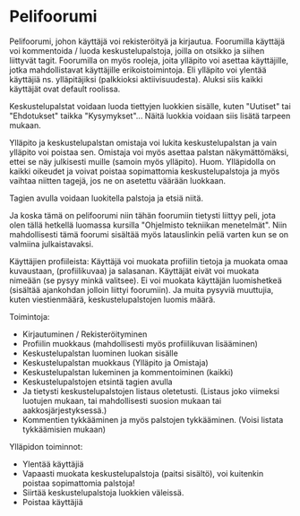 # Pelifoorumi
Pelifoorumi, johon käyttäjä voi rekisteröityä ja kirjautua. Foorumilla käyttäjä voi kommentoida / luoda keskustelupalstoja, joilla on
otsikko ja siihen liittyvät tagit. Foorumilla on myös rooleja, joita ylläpito voi asettaa käyttäjille, jotka mahdollistavat käyttäjille
erikoistoimintoja. Eli ylläpito voi ylentää käyttäjiä ns. ylläpitäjiksi (palkkioksi aktiivisuudesta). Aluksi siis kaikki käyttäjät ovat
default roolissa.

Keskustelupalstat voidaan luoda tiettyjen luokkien sisälle, kuten "Uutiset" tai "Ehdotukset" taikka "Kysymykset"... Näitä luokkia
voidaan siis lisätä tarpeen mukaan.

Ylläpito ja keskustelupalstan omistaja voi lukita keskustelupalstan ja vain ylläpito voi poistaa sen. Omistaja voi myös asettaa palstan
näkymättömäksi, ettei se näy julkisesti muille (samoin myös ylläpito). Huom. Ylläpidolla on kaikki oikeudet ja voivat poistaa
sopimattomia keskustelupalstoja ja myös vaihtaa niitten tagejä, jos ne on asetettu väärään luokkaan.

Tagien avulla voidaan luokitella palstoja ja etsiä niitä.

Ja koska tämä on pelifoorumi niin tähän foorumiin tietysti liittyy peli, jota olen tällä hetkellä luomassa kursilla "Ohjelmisto
tekniikan menetelmät". Niin mahdollisesti tämä foorumi sisältää myös latauslinkin peliä varten kun se on valmiina julkaistavaksi.

Käyttäjien profiileista: Käyttäjä voi muokata profiilin tietoja ja muokata omaa kuvaustaan, (profiilikuvaa) ja salasanan. Käyttäjät
eivät voi muokata nimeään (se pysyy minkä valitsee). Ei voi muokata käyttäjän luomishetkeä (sisältää ajankohdan jolloin liittyi
foorumiin). Ja muita pysyviä muuttujia, kuten viestienmäärä, keskustelupalstojen luomis määrä.

Toimintoja:

- Kirjautuminen / Rekisteröityminen
- Profiilin muokkaus (mahdollisesti myös profiilikuvan lisääminen)
- Keskustelupalstan luominen luokan sisälle
- Keskustelupalstan muokkaus (Ylläpito ja Omistaja)
- Keskustelupalstan lukeminen ja kommentoiminen (kaikki)
- Keskustelupalstojen etsintä tagien avulla
- Ja tietysti keskustelupalstojen listaus oletetusti. (Listaus joko viimeksi luotujen mukaan, tai mahdollisesti suosion mukaan tai
aakkosjärjestyksessä.)
- Kommentien tykkääminen ja myös palstojen tykkääminen. (Voisi listata tykkäämisien mukaan)

Ylläpidon toiminnot:
- Ylentää käyttäjiä
- Vapaasti muokata keskustelupalstoja (paitsi sisältö), voi kuitenkin poistaa sopimattomia palstoja!
- Siirtää keskustelupalstoja luokkien väleissä.
- Poistaa käyttäjiä
